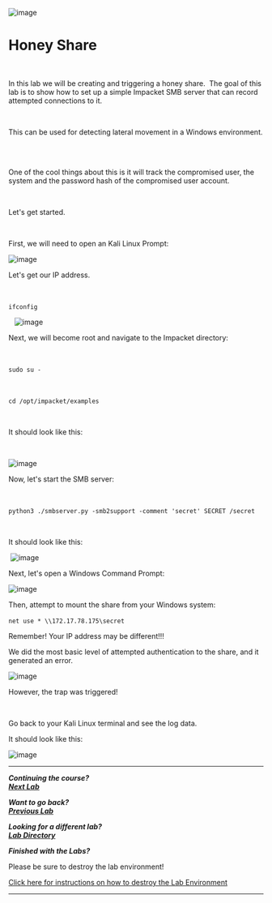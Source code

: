 ![image](https://github.com/user-attachments/assets/068fae26-6e8f-402f-ad69-63a4e6a1f59e)
 

# Honey Share 

  

In this lab we will be creating and triggering a honey share.  The goal of this lab is to show how to set up a simple Impacket SMB server that can record attempted connections to it. 

  

This can be used for detecting lateral movement in a Windows environment.  

  

One of the cool things about this is it will track the compromised user, the system and the password hash of the compromised user account. 

  

Let's get started. 

  



First, we will need to open an Kali Linux Prompt: 

![image](https://github.com/user-attachments/assets/4890f6f1-bea0-4419-a588-3e6594c9118f)



Let's get our IP address. 

  

`ifconfig` 

  
![image](https://github.com/user-attachments/assets/aed53ef8-6796-4897-ba51-c1a4a09f1b24)

Next, we will become root and navigate to the Impacket directory: 

  

`sudo su -` 

  

`cd /opt/impacket/examples` 

  

It should look like this: 

  

![image](https://github.com/user-attachments/assets/e5cbc8eb-b3a8-4fe6-84c2-569e6fed013c)


Now, let's start the SMB server: 

  

`python3 ./smbserver.py -smb2support -comment 'secret' SECRET /secret` 

  

It should look like this: 

 ![image](https://github.com/user-attachments/assets/d1268c27-a141-4a95-96ce-a9482d4b3e56)
 


Next, let's open a Windows Command Prompt: 

![image](https://github.com/user-attachments/assets/0ccc949d-32c3-4d7b-bb18-1bb39ee36dfc)
  


Then, attempt to mount the share from your Windows system: 


`net use * \\172.17.78.175\secret` 

Remember!  Your IP address may be different!!! 
  

We did the most basic level of attempted authentication to the share, and it generated an error.  

![image](https://github.com/user-attachments/assets/8d861109-cd62-4231-946a-98f2284466a6)


However, the trap was triggered! 

  

Go back to your Kali Linux terminal and see the log data. 


It should look like this: 

![image](https://github.com/user-attachments/assets/4b3291a4-fbd1-49a6-968f-f72caefc403a)

***                                                                 
<b><i>Continuing the course? </br>[Next Lab](/IntroClassFiles/Tools/IntroClass/honeyuser/honeyuser.md)</i></b>

<b><i>Want to go back? </br>[Previous Lab](/IntroClassFiles/Tools/IntroClass/HoneyBadger_files/HoneyBadger.md)</i></b>

<b><i>Looking for a different lab? </br>[Lab Directory](/IntroClassFiles/navigation.md)</i></b>

***Finished with the Labs?***

Please be sure to destroy the lab environment!

[Click here for instructions on how to destroy the Lab Environment](/IntroClassFiles/Tools/IntroClass/LabDestruction/labdestruction.md)

---


  

 

  

 

 



